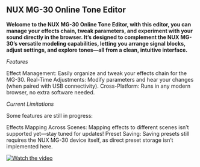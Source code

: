 ## NUX MG-30 Online Tone Editor

**Welcome to the NUX MG-30 Online Tone Editor, with this editor, you can manage your effects chain, tweak parameters, and experiment with your sound directly in the browser. It’s designed to complement the NUX MG-30’s versatile modeling capabilities, letting you arrange signal blocks, adjust settings, and explore tones—all from a clean, intuitive interface.**

*Features*

Effect Management: Easily organize and tweak your effects chain for the MG-30.
Real-Time Adjustments: Modify parameters and hear your changes (when paired with USB connectivity).
Cross-Platform: Runs in any modern browser, no extra software needed.

*Current Limitations*

Some features are still in progress:

Effects Mapping Across Scenes: Mapping effects to different scenes isn’t supported yet—stay tuned for updates!
Preset Saving: Saving presets still requires the NUX MG-30 device itself, as direct preset storage isn’t implemented here.

[![Watch the video](https://img.youtube.com/vi/_avKUWYolY8/0.jpg)](https://www.youtube.com/watch?v=_avKUWYolY8)

